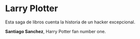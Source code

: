 # Larry Plotter

Esta saga de libros cuenta la historia de un hacker excepcional.

**Santiago Sanchez**, Harry Potter fan number one.
